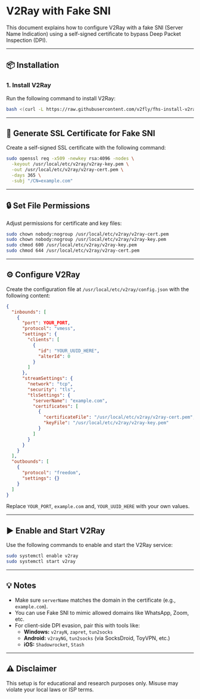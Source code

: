 # V2Ray with Fake SNI

This document explains how to configure V2Ray with a fake SNI (Server Name Indication) using a self-signed certificate to bypass Deep Packet Inspection (DPI).

---

## 📦 Installation

### 1. Install V2Ray

Run the following command to install V2Ray:

```bash
bash <(curl -L https://raw.githubusercontent.com/v2fly/fhs-install-v2ray/master/install-release.sh)
```

---

## 🔐 Generate SSL Certificate for Fake SNI

Create a self-signed SSL certificate with the following command:

```bash
sudo openssl req -x509 -newkey rsa:4096 -nodes \
  -keyout /usr/local/etc/v2ray/v2ray-key.pem \
  -out /usr/local/etc/v2ray/v2ray-cert.pem \
  -days 365 \
  -subj "/CN=example.com"
```

---

## 🔒 Set File Permissions

Adjust permissions for certificate and key files:

```bash
sudo chown nobody:nogroup /usr/local/etc/v2ray/v2ray-cert.pem
sudo chown nobody:nogroup /usr/local/etc/v2ray/v2ray-key.pem
sudo chmod 600 /usr/local/etc/v2ray/v2ray-key.pem
sudo chmod 644 /usr/local/etc/v2ray/v2ray-cert.pem
```

---

## ⚙️ Configure V2Ray

Create the configuration file at `/usr/local/etc/v2ray/config.json` with the following content:

```json
{
  "inbounds": [
    {
      "port": YOUR_PORT,
      "protocol": "vmess",
      "settings": {
        "clients": [
          {
            "id": "YOUR_UUID_HERE",
            "alterId": 0
          }
        ]
      },
      "streamSettings": {
        "network": "tcp",
        "security": "tls",
        "tlsSettings": {
          "serverName": "example.com",
          "certificates": [
            {
              "certificateFile": "/usr/local/etc/v2ray/v2ray-cert.pem",
              "keyFile": "/usr/local/etc/v2ray/v2ray-key.pem"
            }
          ]
        }
      }
    }
  ],
  "outbounds": [
    {
      "protocol": "freedom",
      "settings": {}
    }
  ]
}
```

Replace `YOUR_PORT`, `example.com` and, `YOUR_UUID_HERE` with your own values.

---

## ▶️ Enable and Start V2Ray

Use the following commands to enable and start the V2Ray service:

```bash
sudo systemctl enable v2ray
sudo systemctl start v2ray
```

---

## 💡 Notes

- Make sure `serverName` matches the domain in the certificate (e.g., `example.com`).
- You can use Fake SNI to mimic allowed domains like WhatsApp, Zoom, etc.
- For client-side DPI evasion, pair this with tools like:
  - **Windows:** `v2rayN`, `zapret`, `tun2socks`
  - **Android:** `v2rayNG`, `tun2socks` (via SocksDroid, ToyVPN, etc.)
  - **iOS:** `Shadowrocket`, `Stash`

---

## ⚠️ Disclaimer

This setup is for educational and research purposes only. Misuse may violate your local laws or ISP terms.
